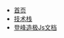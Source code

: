 * [首页](/)
* [技术栈](https://objtube.github.io/front-end-roadmap/#/) 
* [登峰造极Js文档](https://zh.javascript.info/) 


